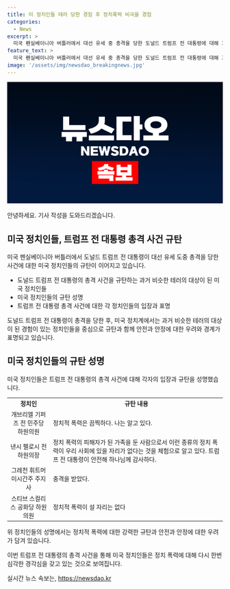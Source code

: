 ```yaml
---
title: 미 정치인들 테러 당한 경험 후 정치폭력 비극을 경험
categories:
  - News
excerpt: >
  미국 펜실베이니아 버틀러에서 대선 유세 중 총격을 당한 도널드 트럼프 전 대통령에 대해 과거 테러 피해를 입은 미국 정치인들이 규탄했다. 2011년 애리조나주 정치 행사에서 총기 난사로 부상을 입은 개브리엘 기퍼즈 전 민주당 하원의원과 테러 피해 경험자인 낸시 펠로시 전 하원의장 등은 정치 폭력을 규탄하며 안전을 강조했다. 그레천 휘트머 미시간주 주지사와 스티브 스컬리스 공화당 하원의원 또한 정치 폭력의 부재를 강조했다.
feature_text: >
  미국 펜실베이니아 버틀러에서 대선 유세 중 총격을 당한 도널드 트럼프 전 대통령에 대해 과거 테러 피해를 입은 미국 정치인들이 규탄했다. 2011년 애리조나주 정치 행사에서 총기 난사로 부상을 입은 개브리엘 기퍼즈 전 민주당 하원의원과 테러 피해 경험자인 낸시 펠로시 전 하원의장 등은 정치 폭력을 규탄하며 안전을 강조했다. 그레천 휘트머 미시간주 주지사와 스티브 스컬리스 공화당 하원의원 또한 정치 폭력의 부재를 강조했다.
image: '/assets/img/newsdao_breakingnews.jpg'
---
```


<p><img src="/assets/img/newsdao_breakingnews.jpg" alt="pcversion 속보" /></p>

<p>안녕하세요. 기사 작성을 도와드리겠습니다.</p>

<h2 data-ke-size="size26">미국 정치인들, 트럼프 전 대통령 총격 사건 규탄</h2>

<p>미국 펜실베이니아 버틀러에서 도널드 트럼프 전 대통령이 대선 유세 도중 총격을 당한 사건에 대한 미국 정치인들의 규탄이 이어지고 있습니다.</p>

<ul>
  <li>도널드 트럼프 전 대통령의 총격 사건을 규탄하는 과거 비슷한 테러의 대상이 된 미국 정치인들</li>
  <li>미국 정치인들의 규탄 성명</li>
  <li>트럼프 전 대통령 총격 사건에 대한 각 정치인들의 입장과 표명</li>
</ul>

<p data-ke-size="size16">도널드 트럼프 전 대통령이 총격을 당한 후, 미국 정치계에서는 과거 비슷한 테러의 대상이 된 경험이 있는 정치인들을 중심으로 규탄과 함께 안전과 안정에 대한 우려와 경계가 표명되고 있습니다.</p>

<h2 data-ke-size="size24">미국 정치인들의 규탄 성명</h2>

<p>미국 정치인들은 트럼프 전 대통령의 총격 사건에 대해 각자의 입장과 규탄을 성명했습니다.</p>

<table>
  <tr>
    <td style="text-align: center; height: 17px;"><b>정치인</b></td>
    <td style="text-align: center; height: 17px;"><b>규탄 내용</b></td>
  </tr>
  <tr>
    <td style="text-align: center; height: 17px;">개브리엘 기퍼즈 전 민주당 하원의원</td>
    <td>정치적 폭력은 끔찍하다. 나는 알고 있다.</td>
  </tr>
  <tr>
    <td style="text-align: center; height: 17px;">낸시 펠로시 전 하원의장</td>
    <td>정치 폭력의 피해자가 된 가족을 둔 사람으로서 이런 종류의 정치 폭력이 우리 사회에 있을 자리가 없다는 것을 체험으로 알고 있다. 트럼프 전 대통령이 안전해 하나님께 감사하다.</td>
  </tr>
  <tr>
    <td style="text-align: center; height: 17px;">그레천 휘트머 미시간주 주지사</td>
    <td>충격을 받았다.</td>
  </tr>
  <tr>
    <td style="text-align: center; height: 17px;">스티브 스컬리스 공화당 하원의원</td>
    <td>정치적 폭력이 설 자리는 없다</td>
  </tr>
</table>

<p data-ke-size="size16">위 정치인들의 성명에서는 정치적 폭력에 대한 강력한 규탄과 안전과 안정에 대한 우려가 담겨 있습니다.</p>

<p>이번 트럼프 전 대통령의 총격 사건을 통해 미국 정치인들은 정치 폭력에 대해 다시 한번 심각한 경각심을 갖고 있는 것으로 보여집니다.</p>
실시간 뉴스 속보는, <a href="https://newsdao.kr" rel="dofollow">https://newsdao.kr</a>


